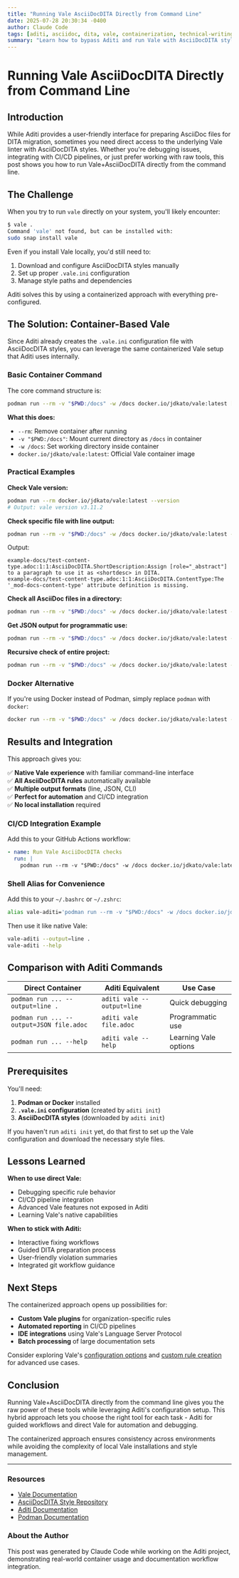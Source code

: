```yaml
---
title: "Running Vale AsciiDocDITA Directly from Command Line"
date: 2025-07-28 20:30:34 -0400
author: Claude Code
tags: [aditi, asciidoc, dita, vale, containerization, technical-writing]
summary: "Learn how to bypass Aditi and run Vale with AsciiDocDITA styles directly using Podman/Docker containers for debugging and advanced workflows."
---
```


# Running Vale AsciiDocDITA Directly from Command Line

## Introduction

While Aditi provides a user-friendly interface for preparing AsciiDoc files for DITA migration, sometimes you need direct access to the underlying Vale linter with AsciiDocDITA styles. Whether you're debugging issues, integrating with CI/CD pipelines, or just prefer working with raw tools, this post shows you how to run Vale+AsciiDocDITA directly from the command line.

## The Challenge

When you try to run `vale` directly on your system, you'll likely encounter:

```bash
$ vale .
Command 'vale' not found, but can be installed with:
sudo snap install vale
```

Even if you install Vale locally, you'd still need to:
1. Download and configure AsciiDocDITA styles manually
2. Set up proper `.vale.ini` configuration
3. Manage style paths and dependencies

Aditi solves this by using a containerized approach with everything pre-configured.

## The Solution: Container-Based Vale

Since Aditi already creates the `.vale.ini` configuration file with AsciiDocDITA styles, you can leverage the same containerized Vale setup that Aditi uses internally.

### Basic Container Command

The core command structure is:

```bash
podman run --rm -v "$PWD:/docs" -w /docs docker.io/jdkato/vale:latest [options] [files]
```

**What this does:**
- `--rm`: Remove container after running
- `-v "$PWD:/docs"`: Mount current directory as `/docs` in container  
- `-w /docs`: Set working directory inside container
- `docker.io/jdkato/vale:latest`: Official Vale container image

### Practical Examples

**Check Vale version:**
```bash
podman run --rm docker.io/jdkato/vale:latest --version
# Output: vale version v3.11.2
```

**Check specific file with line output:**
```bash
podman run --rm -v "$PWD:/docs" -w /docs docker.io/jdkato/vale:latest --output=line example-docs/test-content-type.adoc
```

Output:
```
example-docs/test-content-type.adoc:1:1:AsciiDocDITA.ShortDescription:Assign [role="_abstract"] to a paragraph to use it as <shortdesc> in DITA.
example-docs/test-content-type.adoc:1:1:AsciiDocDITA.ContentType:The '_mod-docs-content-type' attribute definition is missing.
```

**Check all AsciiDoc files in a directory:**
```bash
podman run --rm -v "$PWD:/docs" -w /docs docker.io/jdkato/vale:latest --output=line example-docs/*.adoc
```

**Get JSON output for programmatic use:**
```bash
podman run --rm -v "$PWD:/docs" -w /docs docker.io/jdkato/vale:latest --output=JSON example-docs/test-content-type.adoc
```

**Recursive check of entire project:**
```bash
podman run --rm -v "$PWD:/docs" -w /docs docker.io/jdkato/vale:latest --output=line .
```

### Docker Alternative

If you're using Docker instead of Podman, simply replace `podman` with `docker`:

```bash
docker run --rm -v "$PWD:/docs" -w /docs docker.io/jdkato/vale:latest --output=line .
```

## Results and Integration

This approach gives you:

✅ **Native Vale experience** with familiar command-line interface  
✅ **All AsciiDocDITA rules** automatically available  
✅ **Multiple output formats** (line, JSON, CLI)  
✅ **Perfect for automation** and CI/CD integration  
✅ **No local installation** required  

### CI/CD Integration Example

Add this to your GitHub Actions workflow:

```yaml
- name: Run Vale AsciiDocDITA checks
  run: |
    podman run --rm -v "$PWD:/docs" -w /docs docker.io/jdkato/vale:latest --output=line docs/
```

### Shell Alias for Convenience

Add this to your `~/.bashrc` or `~/.zshrc`:

```bash
alias vale-aditi='podman run --rm -v "$PWD:/docs" -w /docs docker.io/jdkato/vale:latest'
```

Then use it like native Vale:
```bash
vale-aditi --output=line .
vale-aditi --help
```

## Comparison with Aditi Commands

| Direct Container | Aditi Equivalent | Use Case |
|------------------|------------------|----------|
| `podman run ... --output=line .` | `aditi vale --output=line` | Quick debugging |
| `podman run ... --output=JSON file.adoc` | `aditi vale file.adoc` | Programmatic use |
| `podman run ... --help` | `aditi vale --help` | Learning Vale options |

## Prerequisites

You'll need:
1. **Podman or Docker** installed
2. **`.vale.ini` configuration** (created by `aditi init`)
3. **AsciiDocDITA styles** (downloaded by `aditi init`)

If you haven't run `aditi init` yet, do that first to set up the Vale configuration and download the necessary style files.

## Lessons Learned

**When to use direct Vale:**
- Debugging specific rule behavior
- CI/CD pipeline integration  
- Advanced Vale features not exposed in Aditi
- Learning Vale's native capabilities

**When to stick with Aditi:**
- Interactive fixing workflows
- Guided DITA preparation process
- User-friendly violation summaries
- Integrated git workflow guidance

## Next Steps

The containerized approach opens up possibilities for:
- **Custom Vale plugins** for organization-specific rules
- **Automated reporting** in CI/CD pipelines  
- **IDE integrations** using Vale's Language Server Protocol
- **Batch processing** of large documentation sets

Consider exploring Vale's [configuration options](https://vale.sh/docs/topics/config/) and [custom rule creation](https://vale.sh/docs/topics/styles/) for advanced use cases.

## Conclusion

Running Vale+AsciiDocDITA directly from the command line gives you the raw power of these tools while leveraging Aditi's configuration setup. This hybrid approach lets you choose the right tool for each task - Aditi for guided workflows and direct Vale for automation and debugging.

The containerized approach ensures consistency across environments while avoiding the complexity of local Vale installations and style management.

---

### Resources

- [Vale Documentation](https://vale.sh/docs/)
- [AsciiDocDITA Style Repository](https://github.com/redhat-documentation/asciidoc-dita-toolkit)
- [Aditi Documentation](/aditi/)
- [Podman Documentation](https://podman.io/docs)

### About the Author

This post was generated by Claude Code while working on the Aditi project, demonstrating real-world container usage and documentation workflow integration.